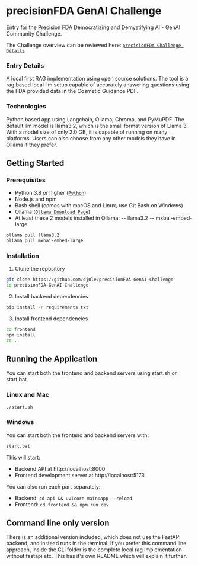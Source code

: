 # precisionFDA  GenAI Challenge
Entry for the Precision FDA Democratizing and Demystifying AI - GenAI Community Challenge.

The Challenge overview can be reviewed here:
[`precisionFDA Challenge Details`](https://precision.fda.gov/challenges/34/intro)

### Entry Details
A local first RAG implementation using open source solutions. The tool is a rag based local llm setup capable of accurately answering questions using the FDA provided data in the Cosmetic Guidance PDF.

### Technologies
Python based app using Langchain, Ollama, Chroma, and PyMuPDF. The default llm model is llama3.2, which is the small format version of Llama 3. With a model size of only 2.0 GB, it is capable of running on many platforms. Users can also choose from any other models they have in Ollama if they prefer.


## Getting Started

### Prerequisites
- Python 3.8 or higher ([`Python`](https://www.python.org/downloads/))
- Node.js and npm
- Bash shell (comes with macOS and Linux, use Git Bash on Windows)
- Ollama ([`Ollama Download Page`](https://ollama.com/download))
- At least these 2 models installed in Ollama:
-- llama3.2
-- mxbai-embed-large
```bash
ollama pull llama3.2
ollama pull mxbai-embed-large
```

### Installation
1. Clone the repository
```bash
git clone https://github.com/dj0le/precisionFDA-GenAI-Challenge
cd precisionFDA-GenAI-Challenge
```

2. Install backend dependencies
```bash
pip install -r requirements.txt
```

3. Install frontend dependencies
```bash
cd frontend
npm install
cd ..
```

## Running the Application
You can start both the frontend and backend servers using start.sh or start.bat

### Linux and Mac
```bash
./start.sh
```
### Windows
You can start both the frontend and backend servers with:
```bash
start.bat
```

This will start:
- Backend API at http://localhost:8000
- Frontend development server at http://localhost:5173

You can also run each part separately:
- Backend: `cd api && uvicorn main:app --reload`
- Frontend: `cd frontend && npm run dev`


## Command line only version

There is an additional version included, which does not use the FastAPI backend, and instead runs in the terminal. If you prefer this command line approach, inside the CLi folder is the complete local rag implementation without fastapi etc. This has it's own README which will explain it further.
